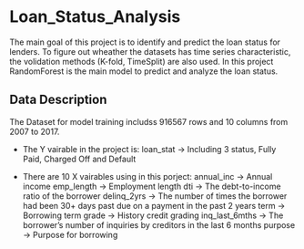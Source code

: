 # Loan_Status_Analysis
The main goal of this project is to identify and predict the loan status for lenders. 
To figure out wheather the datasets has time series characteristic, the volidation methods (K-fold, TimeSplit) are also used.
In this project RandomForest is the main model to predict and analyze the loan status.


## Data Description
The Dataset for model training includss 916567 rows and 10 columns from 2007 to 2017. 

* The Y vairable in the project is:
loan_stat -> Including 3 status, Fully Paid, Charged Off and Default


* There are 10 X vairables using in this porject:
annual_inc -> Annual income 
emp_length -> Employment length
dti ->  The debt-to-income ratio of the borrower
delinq_2yrs -> The number of times the borrower had been 30+ days past due on a payment in the past 2 years
term -> Borrowing term
grade -> History credit grading
inq_last_6mths -> The borrower’s number of inquiries by creditors in the last 6 months
purpose -> Purpose for borrowing 


